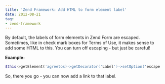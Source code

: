 ```yaml
---
title: 'Zend Framework: Add HTML to form element label'
date: 2012-08-21
tag:
- zend-framework
---
```

By default, the labels of form elements in Zend Form are escaped.  Sometimes, like in check mark boxes for Terms of Use, it makes sense to add some HTML to this.  You can turn off escaping - but just be careful!  

<!--more-->

**Example:**

```php 
$this->getElement('agreetos)->getDecorator('Label')->setOption('escape', false);
```
    

So, there you go - you can now add a link to that label.
